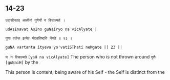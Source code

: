## 14-23


```shloka-sa
उदासीनवत् आसीनो गुणैर्यो न विचाल्यते ।
```
```shloka-sa-hk
udAsInavat AsIno guNairyo na vicAlyate |
```
```shloka-sa
गुणा वर्तन्त इत्येव योऽवतिष्ठति नेंगते ॥ २३ ॥
```
```shloka-sa-hk
guNA vartanta ityeva yo'vatiSThati neMgate || 23 ||
```

`यः न विचाल्यते` `[yaH na vicAlyate]` The person who is not thrown around `गुणैः` `[guNaiH]` by the



This person is content, being aware of his Self - the Self is distinct from the 

